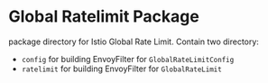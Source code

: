 # Global Ratelimit Package
package directory for Istio Global Rate Limit. Contain two directory:
- `config` for building EnvoyFilter for `GlobalRateLimitConfig`
- `ratelimit` for building EnvoyFilter for `GlobalRateLimit`

